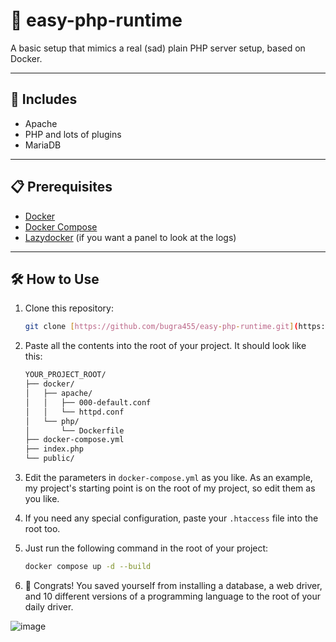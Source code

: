 # 🐘 easy-php-runtime

A basic setup that mimics a real (sad) plain PHP server setup, based on Docker.

---

## 🚀 Includes

-   Apache
-   PHP and lots of plugins
-   MariaDB

---

## 📋 Prerequisites

-   [Docker](https://www.docker.com/)
-   [Docker Compose](https://docs.docker.com/compose/)
-   [Lazydocker](https://github.com/jesseduffield/lazydocker) (if you want a panel to look at the logs)

---

## 🛠️ How to Use

1.  Clone this repository:
    ```bash
    git clone [https://github.com/bugra455/easy-php-runtime.git](https://github.com/bugra455/easy-php-runtime.git) --depth 1
    ```

2.  Paste all the contents into the root of your project. It should look like this:
    ```sh
    YOUR_PROJECT_ROOT/
    ├── docker/
    │   ├── apache/
    │   │   ├── 000-default.conf
    │   │   └── httpd.conf
    │   └── php/
    │       └── Dockerfile
    ├── docker-compose.yml
    ├── index.php
    └── public/
    ```

3.  Edit the parameters in `docker-compose.yml` as you like. As an example, my project's starting point is on the root of my project, so edit them as you like.

4.  If you need any special configuration, paste your `.htaccess` file into the root too.

5.  Just run the following command in the root of your project:
    ```bash
    docker compose up -d --build
    ```

6.  🎉 Congrats! You saved yourself from installing a database, a web driver, and 10 different versions of a programming language to the root of your daily driver.

![image](https://github.com/user-attachments/assets/f7af7237-7ba9-4a9f-ab00-e8a057d7a1ca)
